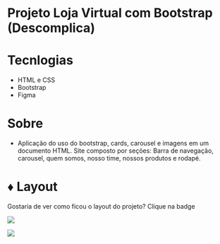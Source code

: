 # Projeto Loja Virtual com Bootstrap (Descomplica)

# Tecnlogias

- HTML e CSS
 - Bootstrap
 - Figma

# Sobre
   - Aplicação do uso do bootstrap, cards, carousel e imagens em um documento HTML.
     Site composto por seções: Barra de navegação, carousel, quem somos, nosso time, nossos produtos e rodapé.

# ♦ Layout 
   Gostaria de ver como ficou o layout do projeto? Clique na badge <div><a href="https://www.figma.com/proto/kFREdRfDwtPQoL8OWImwc2/Untitled?page-id=0%3A1&type=design&node-id=2-20&viewport=-638%2C495%2C0.5&t=GT6s9QFk82R6Iww5-1&scaling=min-zoom&mode=design" target="_blank"><img src="https://img.shields.io/badge/-figma-%23E4405F?style=for-the-badge&logo=instagram&logoColor=white" target="_blank"></a>
  
     
<img src="http://img.shields.io/static/v1?label=STATUS&message=EM%20DESENVOLVIMENTO&color=RED&style=for-the-badge"/>
